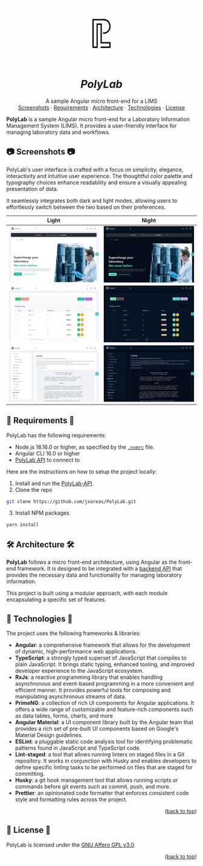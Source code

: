 <a name="readme-top"></a>
<br />

<div align="center">
  <a href="#">
   <!-- Replace this logo for a custom official logo -->
    <img src="./readme-assets/logos/official_logo.jpg" alt="Logo" width="180" height="150">
  </a>

<h1 align = "center">
<b><i>PolyLab</i></b>
</h1>
    <!-- Add/Remove categories depending on your project -->
  <p align="center">
    A sample Angular micro front-end for a LIMS
    <br />
    <!-- IMPORTANT NOTE: If you want to append emojis you'll need to add the '-' sign before and after the header, as shown below:  -->
    <a href="#-screenshots-">Screenshots</a>
    ·
    <a href="#-requirements-">Requirements</a>
    ·
    <a href="#-architecture-">Architecture</a>
    ·
     <a href="#-technologies-">Technologies</a>
    ·
    <a href="#-license-">License</a>
  </p>
</div>

<!-- Here goes the project description -->

**PolyLab** is a sample Angular micro front-end for a Laboratory Information Management System (LIMS). It provides a user-friendly interface for managing laboratory data and workflows.

## 📷 Screenshots 📷

PolyLab's user interface is crafted with a focus on simplicity, elegance, interactivity and intuitive user experience. The thoughtful color palette and typography choices enhance readability and ensure a visually appealing presentation of data.

It seamlessly integrates both dark and light modes, allowing users to effortlessly switch between the two based on their preferences.

| Light                                      | Night                                     |
| ------------------------------------------ | ----------------------------------------- |
| ![](readme-assets/images/home_light.png)   | ![](readme-assets/images/home_dark.png)   |
| ![](readme-assets/images/crud_light.png)   | ![](readme-assets/images/crud_dark.png)   |
| ![](readme-assets/images/drawer_light.png) | ![](readme-assets/images/drawer_dark.png) |

## 📝 Requirements 📝

PolyLab has the following requirements:

- Node.js 18.16.0 or higher, as specified by the [`.nvmrc`](/.nvmrc) file.
- Angular CLI 16.0 or higher
- [PolyLab API](<(https://github.com/jxareas/PolyLab-REST)>) to connect to

Here are the instructions on how to setup the project locally:

1. Install and run the [PolyLab-API](https://github.com/jxareas/PolyLab-API).
2. Clone the repo

```bash
git clone https://github.com/jxareas/PolyLab.git
```

3. Install NPM packages

```bash
yarn install
```

## 🛠 Architecture 🛠

**PolyLab** follows a micro front-end architecture, using Angular as the front-end
framework.
It is designed to be integrated with a [backend API](https://github.com/jxareas/PolyLab-API) that provides the necessary data and functionality for managing laboratory information.

This project is built using a modular approach, with each module encapsulating a specific set of features.

## 🦾 Technologies 🦾

The project uses the following frameworks & libraries:

- **Angular**: a comprehensive framework that allows for the development of dynamic, high-performance web applications.
- **TypeScript**: a strongly typed superset of JavaScript that compiles to plain JavaScript. It brings static typing, enhanced tooling, and improved developer experience to the JavaScript ecosystem.
- **RxJs**: a reactive programming library that enables handling asynchronous and event-based programming in a more convenient and efficient manner. It provides powerful tools for composing and manipulating asynchronous streams of data.
- **PrimeNG**: a collection of rich UI components for Angular applications. It offers a wide range of customizable and feature-rich components such as data tables, forms, charts, and more
- **Angular Material**: a UI component library built by the Angular team that provides a rich set of pre-built UI components based on Google's Material Design guidelines.
- **ESLint**: a pluggable static code analysis tool for identifying problematic patterns found in JavaScript and TypeScript code.
- **Lint-staged**: a tool that allows running linters on staged files in a Git repository. It works in conjunction with Husky and enables developers to define specific linting tasks to be performed on files that are staged for committing.
- **Husky**: a git hook management tool that allows running scripts or commands before git events such as commit, push, and more.
- **Prettier**: an opinionated code formatter that enforces consistent code style and formatting rules across the project.
<p align="right">(<a href="#readme-top">back to top</a>)</p>

## 📜 License 📜

<!-- Change this license for the one used in your project -->

PolyLab is licensed under the [GNU Affero GPL v3.0](https://github.com/jxareas/PolyLab/blob/master/LICENSE).

<p align="right">(<a href="#readme-top">back to top</a>)</p>

<!-- This is a custom version of the Read-My-README template, by Jon Areas,
found at: https://github.com/jxareas/read-my-readme -->
